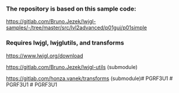 ### The repository is based on this sample code:

https://gitlab.com/Bruno.Jezek/lwjgl-samples/-/tree/master/src/lvl2advanced/p01gui/p01simple

### Requires lwjgl, lwjglutils, and transforms

https://www.lwjgl.org/download

https://gitlab.com/Bruno.Jezek/lwjgl-utils
(submodule)

https://gitlab.com/honza.vanek/transforms
(submodule)#   P G R F 3 U 1  
 #   P G R F 3 U 1  
 #   P G R F 3 U 1  
 